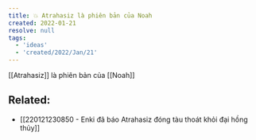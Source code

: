 ```yaml
---
title: 💥 Atrahasiz là phiên bản của Noah
created: 2022-01-21
resolve: null
tags:
  - 'ideas'
  - 'created/2022/Jan/21'
---
```


[[Atrahasiz]] là phiên bản của [[Noah]]

## Related:
- [[220121230850 - Enki đã báo Atrahasiz đóng tàu thoát khỏi đại hồng thủy]]
